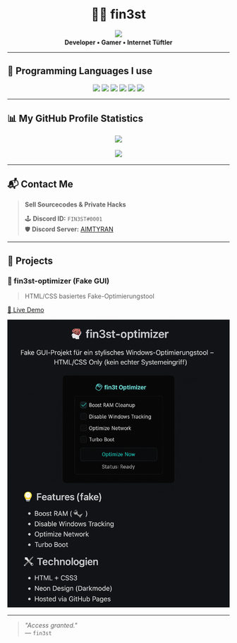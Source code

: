 <h1 align="center">👨‍💻 fin3st</h1>
<p align="center">
  <img src="[https://raw.githubusercontent.com/xfin3st/fin3st/main/logo.png](https://raw.githubusercontent.com/xfin3st/xfin3st/refs/heads/main/logo.png)" width="120"><br>
  <b>Developer • Gamer • Internet Tüftler</b>
</p>

---

## 🚀 Programming Languages I use
<p align="center">
  <img src="https://img.shields.io/badge/JavaScript-F7DF1E?style=for-the-badge&logo=javascript&logoColor=black">
  <img src="https://img.shields.io/badge/C%2B%2B-00599C?style=for-the-badge&logo=c%2B%2B&logoColor=white">
  <img src="https://img.shields.io/badge/Dart-0175C2?style=for-the-badge&logo=dart&logoColor=white">
  <img src="https://img.shields.io/badge/SQL-4479A1?style=for-the-badge&logo=postgresql&logoColor=white">
  <img src="https://img.shields.io/badge/MongoDB-47A248?style=for-the-badge&logo=mongodb&logoColor=white">
  <img src="https://img.shields.io/badge/Kotlin-7F52FF?style=for-the-badge&logo=kotlin&logoColor=white">
</p>

---

## 📊 My GitHub Profile Statistics

<p align="center">
  <img src="https://github-readme-streak-stats.herokuapp.com/?user=xfin3st&theme=dark&fire=00ffee&ring=00ffee&currStreakNum=00ffee">
</p>

<p align="center">
  <img src="https://github-readme-stats.vercel.app/api?username=xfin3st&show_icons=true&theme=dark&icon_color=00ffee&title_color=00ffee&text_color=cccccc">
</p>

---

## 📬 Contact Me

> **Sell Sourcecodes & Private Hacks**
>
> 🕹️ **Discord ID:** `FIN3ST#0001`  
> 🛡️ **Discord Server:** [AIMTYRAN](https://discord.gg/deinserverlink)

---

## 🧪 Projects

### 🔧 fin3st-optimizer (Fake GUI)

> HTML/CSS basiertes Fake-Optimierungstool

[🔗 Live Demo](https://xfin3st.github.io/fin3st-optimizer/)

![Preview](https://raw.githubusercontent.com/xfin3st/fin3st-optimizer/main/preview.png)

---

> _"Access granted."_  
> — `fin3st`
